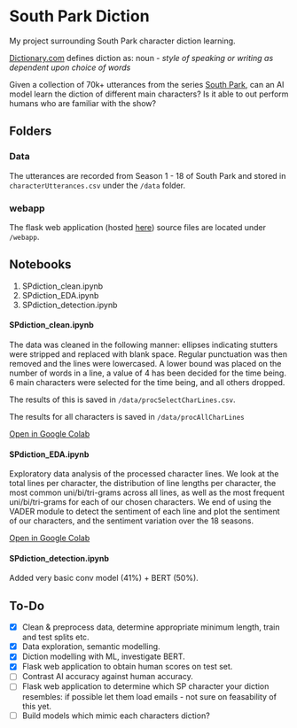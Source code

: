 # South Park Diction

My project surrounding South Park character diction learning.

<a href="https://www.dictionary.com/browse/diction">Dictionary.com</a> defines diction as: noun - *style of speaking or writing as dependent upon choice of words*

Given a collection of 70k+ utterances from the series <a href="https://en.wikipedia.org/wiki/South_Park">South Park</a>, can an AI model learn the diction of different main characters? Is it able to out perform humans who are familiar with the show?

## Folders

### Data

The utterances are recorded from Season 1 - 18 of South Park and stored in `characterUtterances.csv`  under the `/data` folder.

### webapp

The flask web application (hosted <a href="http://spdiction.pythonanywhere.com/test">here</a>) source files are located under `/webapp`.

## Notebooks

  1. SPdiction_clean.ipynb
  2. SPdiction_EDA.ipynb
  3. SPdiction_detection.ipynb

#### SPdiction_clean.ipynb

The data was cleaned in the following manner: ellipses indicating stutters were stripped and replaced with blank space. Regular punctuation was then removed and the lines were lowercased. A lower bound was placed on the number of words in a line, a value of 4 has been decided for the time being. 6 main characters were selected for the time being, and all others dropped.

The results of this is saved in `/data/procSelectCharLines.csv`.

The results for all characters is saved in `/data/procAllCharLines`

<a href='https://colab.research.google.com/drive/15B5iReXJFI1v7RMoxYwrev6NJl-2cCZT'>Open in Google Colab</a>

#### SPdiction_EDA.ipynb

Exploratory data analysis of the processed character lines. We look at the total lines per character, the distribution of line lengths per character, the most common uni/bi/tri-grams across all lines, as well as the most frequent uni/bi/tri-grams for each of our chosen characters. We end of using the VADER module to detect the sentiment of each line and plot the sentiment of our characters, and the sentiment variation over the 18 seasons.

<a href='https://colab.research.google.com/drive/1NC5aAYyqmRaGSean3o8LLfVIGkxNOKg3'>Open in Google Colab</a>

#### SPdiction_detection.ipynb

Added very basic conv model (41%) + BERT (50%).

## To-Do

- [x] Clean & preprocess data, determine appropriate minimum length, train and test splits etc.
- [x] Data exploration, semantic modelling.
- [x] Diction modelling with ML, investigate BERT.
- [x] Flask web application to obtain human scores on test set.
- [ ] Contrast AI accuracy against human accuracy.
- [ ] Flask web application to determine which SP character your diction resembles: if possible let them load emails - not sure on feasability of this yet.
- [ ] Build models which mimic each characters diction?
